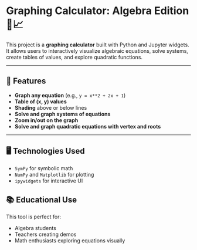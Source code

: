 # Graphing Calculator: Algebra Edition 🧮📈

This project is a **graphing calculator** built with Python and Jupyter widgets. It allows users to interactively visualize algebraic equations, solve systems, create tables of values, and explore quadratic functions.

---

## 🚀 Features

- **Graph any equation** (e.g., `y = x**2 + 2x + 1`)
- **Table of (x, y) values**
- **Shading** above or below lines
- **Solve and graph systems of equations**
- **Zoom in/out on the graph**
- **Solve and graph quadratic equations with vertex and roots**

---

## 🖥️ Technologies Used

- `SymPy` for symbolic math
- `NumPy` and `Matplotlib` for plotting
- `ipywidgets` for interactive UI

## 📚 Educational Use

This tool is perfect for:
- Algebra students
- Teachers creating demos
- Math enthusiasts exploring equations visually
